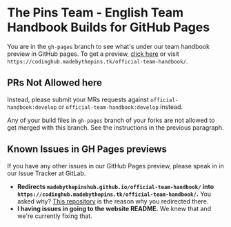 # The Pins Team - English Team Handbook Builds for GitHub Pages

You are in the `gh-pages` branch to see what's under our team handbook
preview in GitHub pages. To get a preview, [click here](https://codinghub.madebythepins.tk/official-team-handbook/)
or visit `https://codinghub.madebythepins.tk/official-team-handbook/`.

## PRs Not Allowed here
Instead, please submit your MRs requests against `official-handbook:develop` or `official-team-handbook:develop` instead.

Any of your build files in `gh-pages` branch of your forks are not allowed to get merged with this branch. See the instructions
in the previous paragraph.

## Known Issues in GH Pages previews
If you have any other issues in our GitHub Pages preview, please speak in in our Issue Tracker at GitLab.

- **Redirects `madebythepinshub.github.io/official-team-handbook/` into
`https://codinghub.madebythepins.tk/official-team-handbook/`.** You asked why? [This repository](https://github.com/MadeByThePinsHub/madebythepinshub.github.io)
is the reason why you redirected there.
- **I having issues in going to the website README.** We knew that and we're currently fixing that.